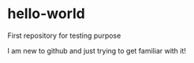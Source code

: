 # hello-world
First repository for testing purpose

I am new to github and just trying to get familiar with it!

